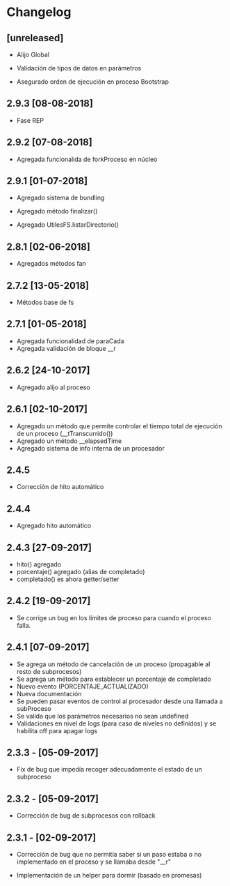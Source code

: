 # Changelog

## [unreleased]

- Alijo Global

- Validación de tipos de datos en parámetros

- Asegurado orden de ejecución en proceso Bootstrap

## 2.9.3 [08-08-2018]

- Fase REP 

## 2.9.2 [07-08-2018]

- Agregada funcionalida de forkProceso en núcleo

## 2.9.1 [01-07-2018]

- Agregado sistema de bundling 

- Agregado método finalizar()

- Agregado UtilesFS.listarDirectorio()

## 2.8.1 [02-06-2018]

- Agregados métodos fan

## 2.7.2 [13-05-2018]

- Métodos base de fs

## 2.7.1 [01-05-2018]

- Agregada funcionalidad de paraCada
- Agregada validación de bloque __r

## 2.6.2 [24-10-2017]

- Agregado alijo al proceso

## 2.6.1 [02-10-2017]

- Agregado un método que permite controlar el tiempo total
  de ejecución de un proceso (__tTranscurrido())
- Agregado un método __elapsedTime
- Agregado sistema de info interna de un procesador

## 2.4.5
- Corrección de hito automático

## 2.4.4
- Agregado hito automático

## 2.4.3 [27-09-2017]

- hito() agregado
- porcentaje() agregado (alias de completado)
- completado() es ahora getter/setter

## 2.4.2 [19-09-2017]

- Se corrige un bug en los límites de proceso para cuando el proceso falla.

## 2.4.1 [07-09-2017]

- Se agrega un método de cancelación de un proceso (propagable al resto de subprocesos)
- Se agrega un método para establecer un porcentaje de completado
- Nuevo evento (PORCENTAJE_ACTUALIZADO) 
- Nueva documentación
- Se pueden pasar eventos de control al procesador desde una llamada a subProceso
- Se valida que los parámetros necesarios no sean undefined
- Validaciones en nivel de logs (para caso de niveles no definidos) y se habilita off para apagar logs

## 2.3.3 - [05-09-2017]

- Fix de bug que impedía recoger adecuadamente el estado de un subproceso

## 2.3.2 - [05-09-2017]

- Corrección de bug de subprocesos con rollback

## 2.3.1 - [02-09-2017]

- Corrección de bug que no permitía saber si un paso estaba o no implementado en el proceso y se llamaba desde "\__r"

- Implementación de un helper para dormir (basado en promesas)




